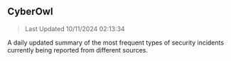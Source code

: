 ## CyberOwl 
> Last Updated 10/11/2024 02:13:34 


A daily updated summary of the most frequent types of security incidents currently being reported from different sources.

